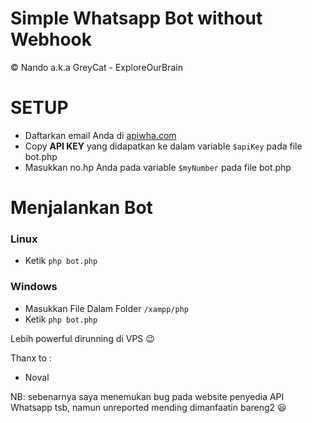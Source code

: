 # Simple Whatsapp Bot without Webhook
:copyright: Nando a.k.a GreyCat - ExploreOurBrain


# SETUP
- Daftarkan email Anda di [apiwha.com](apiwha.com)
- Copy **API KEY** yang didapatkan ke dalam variable `$apiKey` pada file bot.php
- Masukkan no.hp Anda pada variable `$myNumber` pada file bot.php

# Menjalankan Bot

### Linux 
- Ketik `php bot.php`

### Windows
- Masukkan File Dalam Folder `/xampp/php`
- Ketik `php bot.php`


Lebih powerful dirunning di VPS :wink:

Thanx to :
- Noval 

NB: sebenarnya saya menemukan bug pada website penyedia API Whatsapp tsb, namun unreported mending dimanfaatin bareng2 :smiley:
